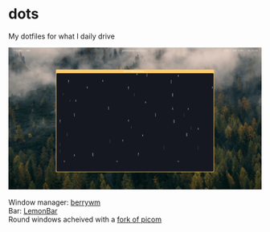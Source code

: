 # dots

My dotfiles for what I daily drive

![My Desktop](Images/Desktop_Image.png)

Window manager: [berrywm](https://berrywm.org)  
Bar: [LemonBar](https://github.com/LemonBoy/bar)  
Round windows acheived with a [fork of picom](https://github.com/ibhagwan/picom)  
